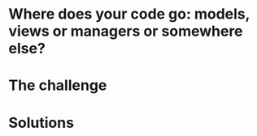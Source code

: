 # Where does your code go: models, views or managers or somewhere else?

# The challenge

# Solutions
